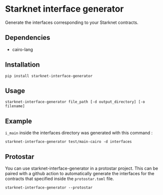 # Starknet interface generator

Generate the interfaces corresponding to your Starknet contracts.

## Dependencies

- cairo-lang

## Installation

`pip install starknet-interface-generator`

## Usage

`starknet-interface-generator file_path [-d output_directory] [-o filename]`

## Example

`i_main` inside the interfaces directory was generated with this command :

```
starknet-interface-generator test/main-cairo -d interfaces
```

## Protostar

You can use starknet-interface-generator in a protostar project.
This can be paired with a github action to automatically generate the interfaces for the contracts
that specified inside the `protostar.toml` file.

`starknet-interface-generator --protostar`
